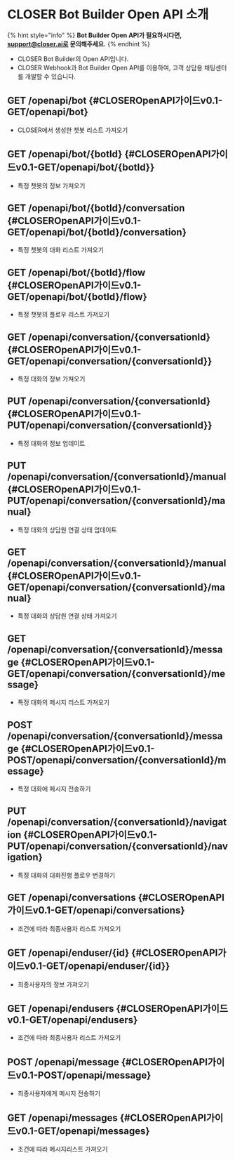 # CLOSER Bot Builder Open API 소개

{% hint style="info" %}
**Bot Builder Open API가 필요하시다면, support@closer.ai로 문의해주세요.**
{% endhint %}

* CLOSER Bot Builder의 Open API입니다.
* CLOSER Webhook과 Bot Builder Open API를 이용하여, 고객 상담용 채팅센터를 개발할 수 있습니다.

## GET /openapi/bot {#CLOSEROpenAPI가이드v0.1-GET/openapi/bot}

* CLOSER에서 생성한 챗봇 리스트 가져오기

## GET /openapi/bot/{botId} {#CLOSEROpenAPI가이드v0.1-GET/openapi/bot/{botId}}

* 특정 챗봇의 정보 가져오기

## GET /openapi/bot/{botId}/conversation {#CLOSEROpenAPI가이드v0.1-GET/openapi/bot/{botId}/conversation}

* 특정 챗봇의 대화 리스트 가져오기

## GET /openapi/bot/{botId}/flow {#CLOSEROpenAPI가이드v0.1-GET/openapi/bot/{botId}/flow}

* 특정 챗봇의 플로우 리스트 가져오기

## GET /openapi/conversation/{conversationId} {#CLOSEROpenAPI가이드v0.1-GET/openapi/conversation/{conversationId}}

* 특정 대화의 정보 가져오기

## PUT /openapi/conversation/{conversationId} {#CLOSEROpenAPI가이드v0.1-PUT/openapi/conversation/{conversationId}}

* 특정 대화의 정보 업데이트

## PUT /openapi/conversation/{conversationId}/manual {#CLOSEROpenAPI가이드v0.1-PUT/openapi/conversation/{conversationId}/manual}

* 특정 대화의 상담원 연결 상태 업데이트

## GET /openapi/conversation/{conversationId}/manual {#CLOSEROpenAPI가이드v0.1-GET/openapi/conversation/{conversationId}/manual}

* 특정 대화의 상담원 연결 상태 가져오기

## GET /openapi/conversation/{conversationId}/message {#CLOSEROpenAPI가이드v0.1-GET/openapi/conversation/{conversationId}/message}

* 특정 대화의 메시지 리스트 가져오기

## POST /openapi/conversation/{conversationId}/message {#CLOSEROpenAPI가이드v0.1-POST/openapi/conversation/{conversationId}/message}

* 특정 대화에 메시지 전송하기

## PUT /openapi/conversation/{conversationId}/navigation {#CLOSEROpenAPI가이드v0.1-PUT/openapi/conversation/{conversationId}/navigation}

* 특정 대화의 대화진행 플로우 변경하기

## GET /openapi/conversations {#CLOSEROpenAPI가이드v0.1-GET/openapi/conversations}

* 조건에 따라 최종사용자 리스트 가져오기

## GET /openapi/enduser/{id} {#CLOSEROpenAPI가이드v0.1-GET/openapi/enduser/{id}}

* 최종사용자의 정보 가져오기

## GET /openapi/endusers {#CLOSEROpenAPI가이드v0.1-GET/openapi/endusers}

* 조건에 따라 최종사용자 리스트 가져오기

## POST /openapi/message {#CLOSEROpenAPI가이드v0.1-POST/openapi/message}

* 최종사용자에게 메시지 전송하기

## GET /openapi/messages {#CLOSEROpenAPI가이드v0.1-GET/openapi/messages}

* 조건에 따라 메시지리스트 가져오기

